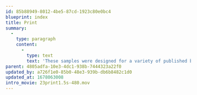 ```yaml
---
id: 85b88949-8012-4be5-87cd-1923c80e0bc4
blueprint: index
title: Print
summary:
  -
    type: paragraph
    content:
      -
        type: text
        text: 'These samples were designed for a variety of published books, magazines, brochures, and other printed matter. The projects started during the early part of Tom’s career and continued throughout.'
parent: 4805adfa-10e3-4dc1-938b-7444323a22f0
updated_by: a726f1e0-85b0-48e3-939b-db6b8482c1d0
updated_at: 1678063008
intro_movie: 23print1.5s-480.mov
---
```

